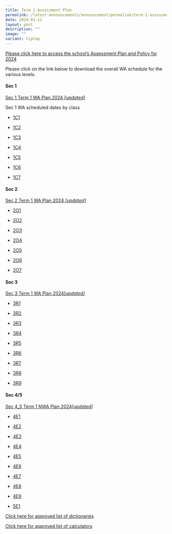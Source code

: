 ```yaml
---
title: Term 1 Assessment Plan
permalink: /latest-announcements/announcement/permalink/term-1-assessment-plan/
date: 2024-01-12
layout: post
description: ""
image: ""
variant: tiptap
---
```

<p><a href="https://www.bartleysec.moe.edu.sg/our-holistic-curriculum/instructional-programmes/assessment-matters/" rel="noopener noreferrer nofollow" target="_blank"><u>Please click here to access the school’s Assessment Plan and Policy for 2024</u></a>
</p>
<p>Please click on the link below to download the overall WA schedule for
the various levels.</p>
<h4>Sec 1</h4>
<p><a href="/files/S1_2024_T1WA_19_Jan_2024.pdf" rel="noopener noreferrer nofollow" target="_blank">Sec 1 Term 1 WA Plan 2024 </a><em><a href="/files/S1_2024_T1WA_19_Jan_2024.pdf" rel="noopener noreferrer nofollow" target="_blank">[updated]</a></em>
</p>
<p>Sec 1 WA scheduled dates by class</p>
<ul data-tight="true" class="tight">
<li>
<p><a href="/files/1C1_T1WA.pdf" rel="noopener noreferrer nofollow" target="_blank">1C1</a>
</p>
</li>
<li>
<p><a href="/files/1C2_T1WA.pdf" rel="noopener noreferrer nofollow" target="_blank">1C2</a>
</p>
</li>
<li>
<p><a href="/files/1C3_T1WA.pdf" rel="noopener noreferrer nofollow" target="_blank">1C3</a>
</p>
</li>
<li>
<p><a href="/files/1C4_T1WA.pdf" rel="noopener noreferrer nofollow" target="_blank">1C4</a>
</p>
</li>
<li>
<p><a href="/files/1C5_T1WA.pdf" rel="noopener noreferrer nofollow" target="_blank">1C5</a>
</p>
</li>
<li>
<p><a href="/files/1C6_T1WA.pdf" rel="noopener noreferrer nofollow" target="_blank">1C6</a>
</p>
</li>
<li>
<p><a href="/files/1C7_T1WA.pdf" rel="noopener noreferrer nofollow" target="_blank">1C7</a>
</p>
</li>
</ul>
<h4>Sec 2</h4>
<p><a href="/files/S2_2024_T1WA_19_Jan_2024.pdf" rel="noopener noreferrer nofollow" target="_blank">Sec 2 Term 1 WA Plan 2024 </a><em><a href="/files/S2_2024_T1WA_19_Jan_2024.pdf" rel="noopener noreferrer nofollow" target="_blank">[updated]</a></em>
</p>
<ul data-tight="true" class="tight">
<li>
<p><a href="/files/2O1_T1WA.pdf" rel="noopener noreferrer nofollow" target="_blank">2O1</a>
</p>
</li>
<li>
<p><a href="/files/2O2_T1WA.pdf" rel="noopener noreferrer nofollow" target="_blank">2O2</a>
</p>
</li>
<li>
<p><a href="/files/2O3_T1WA.pdf" rel="noopener noreferrer nofollow" target="_blank">2O3</a>
</p>
</li>
<li>
<p><a href="/files/2O4_T1WA.pdf" rel="noopener noreferrer nofollow" target="_blank">2O4</a>
</p>
</li>
<li>
<p><a href="/files/2O5_T1WA.pdf" rel="noopener noreferrer nofollow" target="_blank">2O5</a>
</p>
</li>
<li>
<p><a href="/files/2O6_T1WA.pdf" rel="noopener noreferrer nofollow" target="_blank">2O6</a>
</p>
</li>
<li>
<p><a href="/files/2O7_T1WA.pdf" rel="noopener noreferrer nofollow" target="_blank">2O7</a>
</p>
</li>
</ul>
<h4>Sec 3</h4>
<p><a href="/files/S3_2024_T1WA_19_Jan_2024.pdf" rel="noopener noreferrer nofollow" target="_blank">Sec 3 Term 1 WA Plan 2024</a><em><a href="/files/S3_2024_Term_1_Weighted_Assessment__Overall_Schedule_12_Jan.pdf" rel="noopener noreferrer nofollow" target="_blank">[updated]</a></em>
</p>
<ul data-tight="true" class="tight">
<li>
<p><a href="/files/3R1_T1WA.pdf" rel="noopener noreferrer nofollow" target="_blank">3R1</a>
</p>
</li>
<li>
<p><a href="/files/3R2_T1WA.pdf" rel="noopener noreferrer nofollow" target="_blank">3R2</a>
</p>
</li>
<li>
<p><a href="/files/3R3_T1WA.pdf" rel="noopener noreferrer nofollow" target="_blank">3R3</a>
</p>
</li>
<li>
<p><a href="/files/3R4_T1WA.pdf" rel="noopener noreferrer nofollow" target="_blank">3R4</a>
</p>
</li>
<li>
<p><a href="/files/3R5_T1WA.pdf" rel="noopener noreferrer nofollow" target="_blank">3R5</a>
</p>
</li>
<li>
<p><a href="/files/3R6_T1WA.pdf" rel="noopener noreferrer nofollow" target="_blank">3R6</a>
</p>
</li>
<li>
<p><a href="/files/3R7_T1WA.pdf" rel="noopener noreferrer nofollow" target="_blank">3R7</a>
</p>
</li>
<li>
<p><a href="/files/3R8_T1WA.pdf" rel="noopener noreferrer nofollow" target="_blank">3R8</a>
</p>
</li>
<li>
<p><a href="/files/3R9_T1WA.pdf" rel="noopener noreferrer nofollow" target="_blank">3R9</a>
</p>
</li>
</ul>
<h4>Sec 4/5</h4>
<p></p>
<p><a href="/files/S4_5_2024_T1WA_19_Jan_2024.pdf" rel="noopener noreferrer nofollow" target="_blank">Sec 4_5 Term 1 NWA Plan 2024</a><em><a href="/files/S4_5_2024_T1WA_19_Jan_2024.pdf" rel="noopener noreferrer nofollow" target="_blank">[updated]</a></em>
</p>
<ul data-tight="true" class="tight">
<li>
<p><a href="/files/4E1_T1_NWA_updated.pdf" rel="noopener noreferrer nofollow" target="_blank">4E1</a>
</p>
</li>
<li>
<p><a href="/files/4E2_T1_NWA_updated.pdf" rel="noopener noreferrer nofollow" target="_blank">4E2</a>
</p>
</li>
<li>
<p><a href="/files/4E3_T1_NWA_updated.pdf" rel="noopener noreferrer nofollow" target="_blank">4E3</a>
</p>
</li>
<li>
<p><a href="/files/4E4_T1_NWA_updated.pdf" rel="noopener noreferrer nofollow" target="_blank">4E4</a>
</p>
</li>
<li>
<p><a href="/files/4E5_T1_NWA_updated_24_Jan.pdf" rel="noopener noreferrer nofollow" target="_blank">4E5</a>
</p>
</li>
<li>
<p><a href="/files/4E6_T1_NWA_updated_24_Jan.pdf" rel="noopener noreferrer nofollow" target="_blank">4E6</a>
</p>
</li>
<li>
<p><a href="/files/4E7_T1_NWA_updated_24_Jan.pdf" rel="noopener noreferrer nofollow" target="_blank">4E7</a>
</p>
</li>
<li>
<p><a href="/files/4E8_T1_NWA_updated.pdf" rel="noopener noreferrer nofollow" target="_blank">4E8</a>
</p>
</li>
<li>
<p><a href="/files/4E9_T1_NWA_updated.pdf" rel="noopener noreferrer nofollow" target="_blank">4E9</a>
</p>
</li>
<li>
<p><a href="/files/5E1_T1_NWA_updated.pdf" rel="noopener noreferrer nofollow" target="_blank">5E1</a>
</p>
</li>
</ul>
<p><a href="/files/list_of_approved_mtl_dictionaries_2024_exam.pdf" rel="noopener noreferrer nofollow" target="_blank">Click here for approved list of dictionaries</a>
</p>
<p><a href="/files/guidelines_on_the_use_of_calculators_for_2024_exam__website_.pdf" rel="noopener noreferrer nofollow" target="_blank">Click here for approved list of calculators</a>
</p>
<p></p>
<p></p>
<p></p>
<p></p>